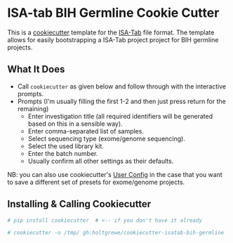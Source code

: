 # ISA-tab BIH Germline Cookie Cutter

This is a [cookiecutter](https://github.com/cookiecutter/cookiecutter) template for the [ISA-Tab](https://isa-specs.readthedocs.io/en/latest/isatab.html) file format.
The template allows for easily bootstrapping a ISA-Tab project project for BIH germline projects.

## What It Does

- Call `cookiecutter` as given below and follow through with the interactive prompts.
- Prompts (I'm usually filling the first 1-2 and then just press return for the remaining)
    - Enter investigation title (all required identifiers will be generated based on this in a sensible way).
    - Enter comma-separated list of samples.
    - Select sequencing type (exome/genome sequencing).
    - Select the used library kit.
    - Enter the batch number.
    - Usually confirm all other settings as their defaults.

NB: you can also use cookiecutter's [User Config](https://cookiecutter.readthedocs.io/en/stable/advanced/user_config.html) in the case that you want to save a different set of presets for exome/genome projects.

## Installing & Calling Cookiecutter

```bash
# pip install cookiecutter  # <-- if you don't have it already

# cookiecutter -o /tmp/ gh:holtgrewe/cookiecutter-isatab-bih-germline
```
